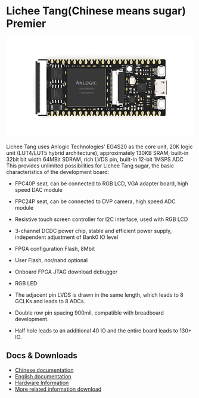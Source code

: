Lichee Tang(Chinese means sugar) Premier
==========

![](../../assets/tang_premier.png)

Lichee Tang uses Anlogic Technologies' EG4S20 as the core unit, 20K logic unit (LUT4/LUT5 hybrid architecture), approximately 130KB SRAM, built-in 32bit bit width 64MBit SDRAM, rich LVDS pin, built-in 12-bit 1MSPS ADC This provides unlimited possibilities for Lichee Tang sugar, the basic characteristics of the development board:

* FPC40P seat, can be connected to RGB LCD, VGA adapter board, high speed DAC module
* FPC24P seat, can be connected to DVP camera, high speed ADC module
* Resistive touch screen controller for I2C interface, used with RGB LCD

* 3-channel DCDC power chip, stable and efficient power supply, independent adjustment of Bank0 IO level
* FPGA configuration Flash, 8Mbit
* User Flash, nor/nand optional
* Onboard FPGA JTAG download debugger
* RGB LED

* The adjacent pin LVDS is drawn in the same length, which leads to 8 GCLKs and leads to 8 ADCs.
* Double row pin spacing 900mil, compatible with breadboard development.
* Half hole leads to an additional 40 IO and the entire board leads to 130+ IO.


## Docs & Downloads

* [Chinese documentation](http://tang.lichee.pro)
* [English documentation](https://tang.sipeed.com/en/)
* [Hardware Information](http://dl.sipeed.com/TANG/Primer/HDK/)
* [More related information download](http://dl.sipeed.com/TANG/Primer/)


